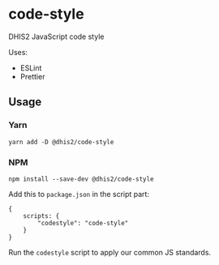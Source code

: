 # code-style

DHIS2 JavaScript code style

Uses:

- ESLint
- Prettier

## Usage

### Yarn

```
yarn add -D @dhis2/code-style
```

### NPM

```
npm install --save-dev @dhis2/code-style
```

Add this to `package.json` in the script part:

```
{
    scripts: {
        "codestyle": "code-style"
    }
}
```

Run the `codestyle` script to apply our common JS standards.
